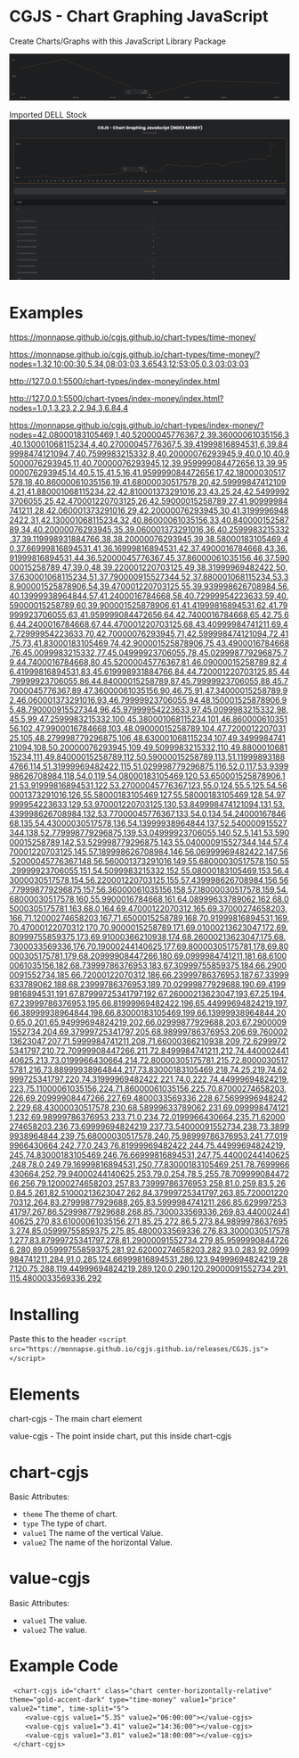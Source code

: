 # CGJS - Chart Graphing JavaScript
 Create Charts/Graphs with this JavaScript Library Package

![screenshot](https://github.com/Monnapse/cgjs.github.io/blob/main/preview.png?raw=true)

Imported DELL Stock
![screenshot](https://github.com/Monnapse/cgjs.github.io/blob/main/preview2.png?raw=true)

# Examples
https://monnapse.github.io/cgjs.github.io/chart-types/time-money/

https://monnapse.github.io/cgjs.github.io/chart-types/time-money/?nodes=1.32,10:00:30,5.34,08:03:03,3.6543,12:53:05,0.3,03:03:03

http://127.0.0.1:5500/chart-types/index-money/index.html

http://127.0.0.1:5500/chart-types/index-money/index.html?nodes=1.0,1,3.23,2,2.94,3,6.84,4

https://monnapse.github.io/cgjs.github.io/chart-types/index-money/?nodes=42.08000183105469,1,40.52000045776367,2,39.36000061035156,3,40.130001068115234,4,40.27000045776367,5,39.41999816894531,6,39.849998474121094,7,40.7599983215332,8,40.20000076293945,9,40.0,10,40.95000076293945,11,40.70000076293945,12,39.959999084472656,13,39.95000076293945,14,40.5,15,41.5,16,41.959999084472656,17,42.18000030517578,18,40.86000061035156,19,41.68000030517578,20,42.599998474121094,21,41.880001068115234,22,42.810001373291016,23,43.25,24,42.54999923706055,25,42.470001220703125,26,42.59000015258789,27,41.90999984741211,28,42.060001373291016,29,42.20000076293945,30,41.31999969482422,31,42.130001068115234,32,40.86000061035156,33,40.84000015258789,34,40.20000076293945,35,39.060001373291016,36,40.2599983215332,37,39.119998931884766,38,38.20000076293945,39,38.58000183105469,40,37.66999816894531,41,36.16999816894531,42,37.4900016784668,43,36.91999816894531,44,36.52000045776367,45,37.86000061035156,46,37.59000015258789,47,39.0,48,39.220001220703125,49,38.31999969482422,50,37.630001068115234,51,37.790000915527344,52,37.880001068115234,53,38.900001525878906,54,39.470001220703125,55,39.939998626708984,56,40.13999938964844,57,41.2400016784668,58,40.72999954223633,59,40.59000015258789,60,39.900001525878906,61,41.41999816894531,62,41.79999923706055,63,41.959999084472656,64,42.7400016784668,65,42.75,66,44.2400016784668,67,44.470001220703125,68,43.40999984741211,69,42.72999954223633,70,42.70000076293945,71,42.599998474121094,72,41.75,73,41.83000183105469,74,42.900001525878906,75,43.4900016784668,76,45.0099983215332,77,45.04999923706055,78,45.029998779296875,79,44.7400016784668,80,45.52000045776367,81,46.09000015258789,82,46.41999816894531,83,45.619998931884766,84,44.720001220703125,85,44.79999923706055,86,44.84000015258789,87,45.79999923706055,88,45.77000045776367,89,47.36000061035156,90,46.75,91,47.34000015258789,92,46.060001373291016,93,46.79999923706055,94,48.150001525878906,95,48.790000915527344,96,45.97999954223633,97,45.0099983215332,98,45.5,99,47.2599983215332,100,45.380001068115234,101,46.86000061035156,102,47.9900016784668,103,48.09000015258789,104,47.720001220703125,105,48.279998779296875,106,48.630001068115234,107,49.349998474121094,108,50.20000076293945,109,49.5099983215332,110,49.880001068115234,111,49.84000015258789,112,50.59000015258789,113,51.119998931884766,114,51.31999969482422,115,51.029998779296875,116,52.0,117,53.939998626708984,118,54.0,119,54.08000183105469,120,53.650001525878906,121,53.91999816894531,122,53.27000045776367,123,55.0,124,55.5,125,54.560001373291016,126,55.58000183105469,127,55.58000183105469,128,54.97999954223633,129,53.970001220703125,130,53.849998474121094,131,53.439998626708984,132,53.77000045776367,133,54.0,134,54.2400016784668,135,54.43000030517578,136,54.13999938964844,137,52.540000915527344,138,52.779998779296875,139,53.04999923706055,140,52.5,141,53.59000015258789,142,53.529998779296875,143,55.040000915527344,144,57.470001220703125,145,57.189998626708984,146,56.06999969482422,147,56.52000045776367,148,56.560001373291016,149,55.68000030517578,150,55.29999923706055,151,54.5099983215332,152,55.08000183105469,153,56.43000030517578,154,56.220001220703125,155,57.439998626708984,156,56.779998779296875,157,56.36000061035156,158,57.18000030517578,159,54.68000030517578,160,55.9900016784668,161,64.08999633789062,162,68.05000305175781,163,68.0,164,69.47000122070312,165,69.37000274658203,166,71.12000274658203,167,71.6500015258789,168,70.91999816894531,169,70.47000122070312,170,70.9000015258789,171,69.01000213623047,172,69.80999755859375,173,69.91000366210938,174,68.26000213623047,175,68.7300033569336,176,70.19000244140625,177,69.80000305175781,178,69.80000305175781,179,68.20999908447266,180,69.0999984741211,181,68.61000061035156,182,68.73999786376953,183,67.30999755859375,184,66.29000091552734,185,66.72000122070312,186,66.23999786376953,187,67.33999633789062,188,68.23999786376953,189,70.02999877929688,190,69.41999816894531,191,67.87999725341797,192,67.26000213623047,193,67.25,194,67.23999786376953,195,66.81999969482422,196,65.44999694824219,197,66.38999938964844,198,66.83000183105469,199,66.13999938964844,200,65.0,201,65.94999694824219,202,66.02999877929688,203,67.29000091552734,204,69.37999725341797,205,68.98999786376953,206,69.76000213623047,207,71.5999984741211,208,71.66000366210938,209,72.62999725341797,210,72.70999908447266,211,72.8499984741211,212,74.44000244140625,213,73.0199966430664,214,72.80000305175781,215,72.80000305175781,216,73.88999938964844,217,73.83000183105469,218,74.25,219,74.62999725341797,220,74.31999969482422,221,74.0,222,74.44999694824219,223,75.11000061035156,224,71.86000061035156,225,70.87000274658203,226,69.20999908447266,227,69.4800033569336,228,67.56999969482422,229,68.43000030517578,230,68.58999633789062,231,69.0999984741211,232,69.98999786376953,233,71.0,234,72.0199966430664,235,71.62000274658203,236,73.69999694824219,237,73.54000091552734,238,73.38999938964844,239,75.68000030517578,240,75.98999786376953,241,77.0199966430664,242,77.0,243,76.81999969482422,244,75.44999694824219,245,74.83000183105469,246,76.66999816894531,247,75.44000244140625,248,78.0,249,79.16999816894531,250,77.83000183105469,251,78.7699966430664,252,79.94000244140625,253,79.0,254,78.5,255,78.70999908447266,256,79.12000274658203,257,83.73999786376953,258,81.0,259,83.5,260,84.5,261,82.51000213623047,262,84.37999725341797,263,85.72000122070312,264,83.27999877929688,265,83.5999984741211,266,85.62999725341797,267,86.52999877929688,268,85.7300033569336,269,83.44000244140625,270,83.61000061035156,271,85.25,272,86.5,273,84.98999786376953,274,85.05999755859375,275,85.4800033569336,276,83.30000305175781,277,83.87999725341797,278,81.29000091552734,279,85.95999908447266,280,89.05999755859375,281,92.62000274658203,282,93.0,283,92.0999984741211,284,91.0,285,124.66999816894531,286,123.94999694824219,287,120.75,288,119.44999694824219,289,120.0,290,120.29000091552734,291,115.4800033569336,292

# Installing
Paste this to the header  ``` <script src="https://monnapse.github.io/cgjs.github.io/releases/CGJS.js"></script> ```

# Elements
chart-cgjs - The main chart element

value-cgjs - The point inside chart, put this inside chart-cgjs

# chart-cgjs
Basic Attributes:
- ```theme``` The theme of chart.
- ```type``` The type of chart.
- ```value1``` The name of the vertical Value.
- ```value2``` The name of the horizontal Value.


# value-cgjs
Basic Attributes:
- ```value1``` The value.
- ```value2``` The value.

# Example Code
```
 <chart-cgjs id="chart" class="chart center-horizontally-relative" theme="gold-accent-dark" type="time-money" value1="price" value2="time", time-split="5">
    <value-cgjs value1="5.35" value2="06:00:00"></value-cgjs>
    <value-cgjs value1="3.41" value2="14:36:00"></value-cgjs>
    <value-cgjs value1="3.01" value2="18:00:00"></value-cgjs>
 </chart-cgjs>
```